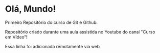# Olá, Mundo!
 Primeiro Repositório do curso de Git e Github.

 Repositório criado durante uma aula assistida no Youtube do canal "Curso em Vídeo"!

Essa linha foi adicionada remotamente via web
